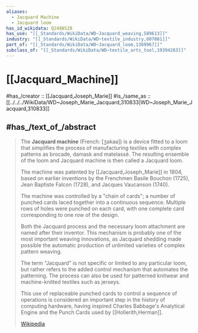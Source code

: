 ```yaml
---
aliases:
  - Jacquard Machine
  - Jacquard loom
has_id_wikidata: Q2488528
has_use: "[[_Standards/WikiData/WD~Jacquard_weaving,589613]]"
industry: "[[_Standards/WikiData/WD~textile_industry,607081]]"
part_of: "[[_Standards/WikiData/WD~Jacquard_loom,1369967]]"
subclass_of: "[[_Standards/WikiData/WD~textile_arts_tool,19394283]]"
---
```


# [[Jacquard_Machine]] 

#has_/creator :: [[Jacquard,Joseph_Marie]] 
#is_/same_as :: [[../../../WikiData/WD~Joseph_Marie_Jacquard,310833|WD~Joseph_Marie_Jacquard,310833]] 

## #has_/text_of_/abstract 

> The **Jacquard machine** (French: [ʒakaʁ]) is a device fitted to a loom 
> that simplifies the process of manufacturing textiles 
> with complex patterns as brocade, damask and matelassé. 
> The resulting ensemble of the loom and Jacquard machine is then called a Jacquard loom. 
> 
> The machine was patented by [[Jacquard,Joseph_Marie]] in 1804, 
> based on earlier inventions by the Frenchmen Basile Bouchon (1725), Jean Baptiste Falcon (1728), 
> and Jacques Vaucanson (1740). 
> 
> The machine was controlled by a "chain of cards"; 
> a number of punched cards laced together into a continuous sequence. 
> Multiple rows of holes were punched on each card, 
> with one complete card corresponding to one row of the design. 
>
> Both the Jacquard process and the necessary loom attachment are named after their inventor. 
> This mechanism is probably one of the most important weaving innovations, 
> as Jacquard shedding made possible the automatic production of 
> unlimited varieties of complex pattern weaving. 
> 
> The term "Jacquard" is not specific or limited to any particular loom, 
> but rather refers to the added control mechanism that automates the patterning. 
> The process can also be used for patterned knitwear and machine-knitted textiles such as jerseys.
>
> This use of replaceable punched cards to control a sequence of operations 
> is considered an important step in the history of computing hardware, 
> having inspired Charles Babbage's Analytical Engine and the Punch Cards used by [[Hollerith,Herman]].
>
> [Wikipedia](https://en.wikipedia.org/wiki/Jacquard%20machine) 


